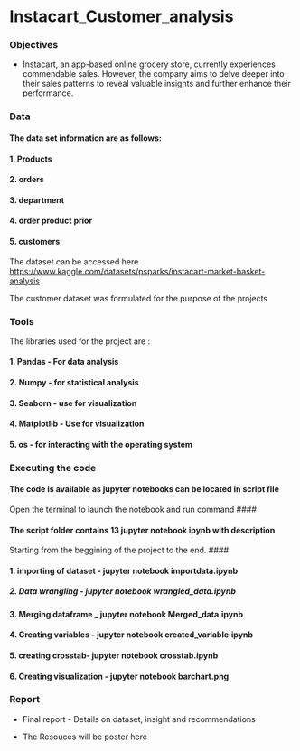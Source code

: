 # Instacart_Customer_analysis #

### Objectives ###

* Instacart, an app-based online grocery store, currently experiences commendable sales. However, the company aims to delve deeper into their sales patterns to reveal valuable insights and further enhance their performance.

### Data ###

#### The data set information are as follows: ####

#### 1. Products ####

#### 2. orders ####

#### 3. department ####

#### 4. order product prior ####

#### 5. customers ####

The dataset can be accessed here https://www.kaggle.com/datasets/psparks/instacart-market-basket-analysis

The customer dataset was formulated for the purpose of the projects

### Tools ###

The libraries used for the project are :
 
#### 1. Pandas - For data analysis ####

#### 2. Numpy - for statistical analysis ####

#### 3. Seaborn - use for visualization ####

#### 4. Matplotlib - Use for visualization ####

#### 5. os - for interacting with the operating system ####

### Executing the code ###

#### The code is available as jupyter notebooks can be located in script file
Open the terminal to launch the notebook and run command ####

#### The script folder contains 13 jupyter notebook ipynb with description 
Starting from the beggining of the project to the end. ####

#### 1. importing of dataset - jupyter notebook importdata.ipynb ####

##### 2. Data wrangling - jupyter notebook wrangled_data.ipynb ####

#### 3. Merging dataframe _ jupyter notebook Merged_data.ipynb ####

#### 4. Creating variables - jupyter notebook created_variable.ipynb ####

#### 5. creating crosstab-  jupyter notebook crosstab.ipynb ####

#### 6. Creating visualization - jupyter notebook barchart.png ####

### Report ###

* Final report - Details on dataset, insight and recommendations

* The Resouces will be poster here



